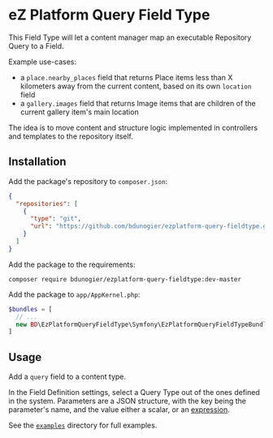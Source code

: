 # eZ Platform Query Field Type

This Field Type will let a content manager map an executable Repository Query to a Field.

Example use-cases:
- a `place.nearby_places` field that returns Place items less than X kilometers away
  from the current content, based on its own `location` field
- a `gallery.images` field that returns Image items that are children of the current
  gallery item's main location

The idea is to move content and structure logic implemented in controllers and templates
to the repository itself.

## Installation
Add the package's repository to `composer.json`:

```json
{
  "repositories": [
    {
      "type": "git",
      "url": "https://github.com/bdunogier/ezplatform-query-fieldtype.git"
    }
  ]
}
```

Add the package to the requirements:
```
composer require bdunogier/ezplatform-query-fieldtype:dev-master
```

Add the package to `app/AppKernel.php`:
```php
$bundles = [
  // ...
  new BD\EzPlatformQueryFieldType\Symfony\EzPlatformQueryFieldTypeBundle(),
]
```

## Usage
Add a `query` field to a content type.

In the Field Definition settings, select a Query Type out of the ones defined in the system. Parameters are a JSON structure, with the key being the parameter's name, and the value either a scalar, or an [expression](https://symfony.com/doc/current/components/expression_language.html).

See the [`examples`](examples/) directory for full examples.



